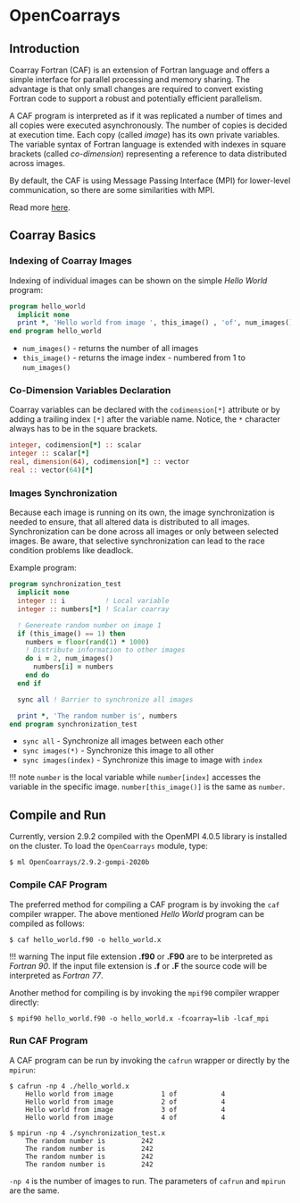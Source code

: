 # OpenCoarrays

## Introduction

Coarray Fortran (CAF) is an extension of Fortran language and offers a simple interface for parallel processing and memory sharing.
The advantage is that only small changes are required to convert existing Fortran code to support a robust and potentially efficient parallelism.

A CAF program is interpreted as if it was replicated a number of times and all copies were executed asynchronously.
The number of copies is decided at execution time. Each copy (called *image*) has its own private variables.
The variable syntax of Fortran language is extended with indexes in square brackets (called *co-dimension*) representing a reference to data distributed across images.

By default, the CAF is using Message Passing Interface (MPI) for lower-level communication, so there are some similarities with MPI.

Read more [here][a].

## Coarray Basics

### Indexing of Coarray Images

Indexing of individual images can be shown on the simple *Hello World* program:

```fortran
program hello_world
  implicit none
  print *, 'Hello world from image ', this_image() , 'of', num_images()
end program hello_world
```

* `num_images()` - returns the number of all images
* `this_image()` - returns the image index - numbered from 1 to `num_images()`

### Co-Dimension Variables Declaration

Coarray variables can be declared with the `codimension[*]` attribute or by adding a trailing index `[*]` after the variable name.
Notice, the `*` character always has to be in the square brackets.

```fortran
integer, codimension[*] :: scalar
integer :: scalar[*]
real, dimension(64), codimension[*] :: vector
real :: vector(64)[*]
```

### Images Synchronization

Because each image is running on its own, the image synchronization is needed to ensure, that all altered data is distributed to all images.
Synchronization can be done across all images or only between selected images. Be aware, that selective synchronization can lead to the race condition problems like deadlock.

Example program:

```fortran
program synchronization_test
  implicit none
  integer :: i          ! Local variable
  integer :: numbers[*] ! Scalar coarray

  ! Genereate random number on image 1
  if (this_image() == 1) then
    numbers = floor(rand(1) * 1000)
    ! Distribute information to other images
    do i = 2, num_images()
      numbers[i] = numbers
    end do
  end if

  sync all ! Barrier to synchronize all images

  print *, 'The random number is', numbers
end program synchronization_test
```

* `sync all` - Synchronize all images between each other
* `sync images(*)` - Synchronize this image to all other
* `sync images(index)` - Synchronize this image to image with `index`

!!! note
    `number` is the local variable while `number[index]` accesses the variable in the specific image.
    `number[this_image()]` is the same as `number`.

## Compile and Run

Currently, version 2.9.2 compiled with the OpenMPI 4.0.5 library is installed on the cluster. To load the `OpenCoarrays` module, type:

```console
$ ml OpenCoarrays/2.9.2-gompi-2020b
```

### Compile CAF Program

The preferred method for compiling a CAF program is by invoking the `caf` compiler wrapper.
The above mentioned *Hello World* program can be compiled as follows:

```console
$ caf hello_world.f90 -o hello_world.x
```

!!! warning
    The input file extension **.f90** or **.F90** are to be interpreted as *Fortran 90*.
    If the input file extension is **.f** or **.F** the source code will be interpreted as *Fortran 77*.

Another method for compiling is by invoking the `mpif90` compiler wrapper directly:

```console
$ mpif90 hello_world.f90 -o hello_world.x -fcoarray=lib -lcaf_mpi
```

### Run CAF Program

A CAF program can be run by invoking the `cafrun` wrapper or directly by the `mpirun`:

```console
$ cafrun -np 4 ./hello_world.x
    Hello world from image            1 of           4
    Hello world from image            2 of           4
    Hello world from image            3 of           4
    Hello world from image            4 of           4

$ mpirun -np 4 ./synchronization_test.x
    The random number is         242
    The random number is         242
    The random number is         242
    The random number is         242
```

`-np 4` is the number of images to run. The parameters of `cafrun` and `mpirun` are the same.

[a]: http://www.opencoarrays.org/
